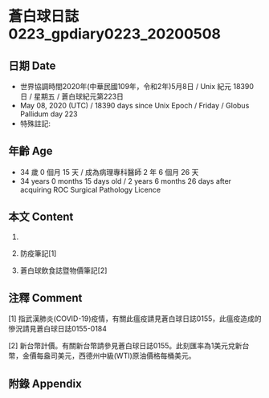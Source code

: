 # 蒼白球日誌0223_gpdiary0223_20200508 #

## 日期 Date ##

* 世界協調時間2020年(中華民國109年，令和2年)5月8日 / Unix 紀元 18390 日 / 星期五 / 蒼白球紀元第223日
* May 08, 2020 (UTC) / 18390 days since Unix Epoch / Friday / Globus Pallidum day 223
* 特殊註記:

## 年齡 Age ##

* 34 歲 0 個月 15 天 / 成為病理專科醫師 2 年 6 個月 26 天
* 34 years 0 months 15 days old / 2 years 6 months 26 days after acquiring ROC Surgical Pathology Licence

## 本文 Content ##

1. 

    
2. 防疫筆記[1]

    
3. 蒼白球飲食誌暨物價筆記[2]

    

## 注釋 Comment ##

[1] 指武漢肺炎(COVID-19)疫情，有關此瘟疫請見蒼白球日誌0155，此瘟疫造成的慘況請見蒼白球日誌0155-0184


[2] 新台幣計價。有關新台幣請參見蒼白球日誌0155。此刻匯率為1美元兌新台幣，金價每盎司美元，西德州中級(WTI)原油價格每桶美元。



## 附錄 Appendix ##

